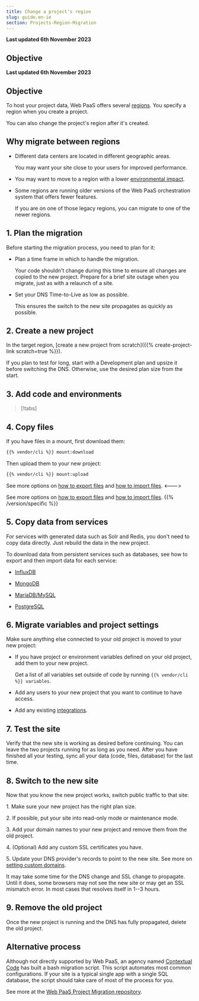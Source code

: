 ```yaml
---
title: Change a project's region
slug: guide.en-ie
section: Projects-Region-Migration
---
```


**Last updated 6th November 2023**



## Objective  

**Last updated 6th November 2023**



## Objective  

To host your project data, Web PaaS offers several [regions](../development/regions.md).
You specify a region when you create a project.

You can also change the project's region after it's created.

## Why migrate between regions

- Different data centers are located in different geographic areas.


  You may want your site close to your users for improved performance.
- You may want to move to a region with a lower [environmental impact](../development/regions.md#environmental-impact).


- Some regions are running older versions of the Web PaaS orchestration system that offers fewer features.


  If you are on one of those legacy regions, you can migrate to one of the newer regions.

## 1. Plan the migration

Before starting the migration process, you need to plan for it:

- Plan a time frame in which to handle the migration.


  Your code shouldn't change during this time to ensure all changes are copied to the new project.
  Prepare for a brief site outage when you migrate, just as with a relaunch of a site.
- Set your DNS Time-to-Live as low as possible.


  This ensures the switch to the new site propagates as quickly as possible.

## 2. Create a new project

In the target region, [create a new project from scratch]({{% create-project-link scratch=true %}}).

If you plan to test for long, start with a Development plan and upsize it before switching the DNS.
Otherwise, use the desired plan size from the start.

## 3. Add code and environments

> [!tabs]      

## 4. Copy files

If you have files in a mount, first download them:

```bash
{{% vendor/cli %}} mount:download
```

Then upload them to your new project:

```bash
{{% vendor/cli %}} mount:upload
```


<!-- Web PaaS -->
See more options on [how to export files](../learn-tutorials/exporting)
and [how to import files](../learn-tutorials/migrating#5-import-data).
<--->
<!-- Version 2 -->
See more options on [how to export files](../learn-tutorials/exporting)
and [how to import files](../learn-tutorials/migrating/from-psh#5-import-data).
{{% /version/specific %}}

## 5. Copy data from services

For services with generated data such as Solr and Redis, you don't need to copy data directly.
Just rebuild the data in the new project.

To download data from persistent services such as databases,
see how to export and then import data for each service:

- [InfluxDB](../add-services/influxdb.md#export-data)


- [MongoDB](../add-services/mongodb.md#exporting-data)


- [MariaDB/MySQL](../add-services/mysql/_index.md#exporting-data)


- [PostgreSQL](../add-services/postgresql.md#exporting-data)



## 6. Migrate variables and project settings

Make sure anything else connected to your old project is moved to your new project:

- If you have project or environment variables defined on your old project, add them to your new project.


  Get a list of all variables set outside of code by running `{{% vendor/cli %}} variables`.
- Add any users to your new project that you want to continue to have access.


- Add any existing [integrations](../integrations/_index.md).



## 7. Test the site

Verify that the new site is working as desired before continuing.
You can leave the two projects running for as long as you need.
After you have finished all your testing, sync all your data (code, files, database) for the last time.

## 8. Switch to the new site

Now that you know the new project works, switch public traffic to that site:

1\. Make sure your new project has the right plan size.

2\. If possible, put your site into read-only mode or maintenance mode.

3\. Add your domain names to your new project and remove them from the old project.

4\. (Optional) Add any custom SSL certificates you have.

5\. Update your DNS provider's records to point to the new site. See more on [setting custom domains](../domains/steps/_index.md).


It may take some time for the DNS change and SSL change to propagate.
Until it does, some browsers may not see the new site or may get an SSL mismatch error.
In most cases that resolves itself in 1--3 hours.

## 9. Remove the old project

Once the new project is running and the DNS has fully propagated, delete the old project.

## Alternative process

Although not directly supported by Web PaaS,
an agency named [Contextual Code](https://www.contextualcode.com/) has built a bash migration script.
This script automates most common configurations.
If your site is a typical single app with a single SQL database,
the script should take care of most of the process for you.

See more at the [Web PaaS Project Migration repository](https://gitlab.com/contextualcode/platformsh-migration).
